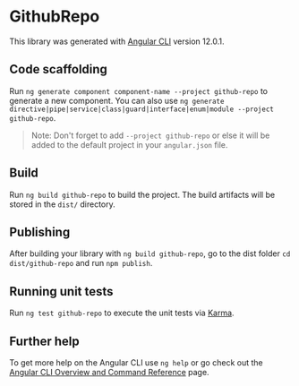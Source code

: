 # GithubRepo

This library was generated with [Angular CLI](https://github.com/angular/angular-cli) version 12.0.1.

## Code scaffolding

Run `ng generate component component-name --project github-repo` to generate a new component. You can also use `ng generate directive|pipe|service|class|guard|interface|enum|module --project github-repo`.
> Note: Don't forget to add `--project github-repo` or else it will be added to the default project in your `angular.json` file. 

## Build

Run `ng build github-repo` to build the project. The build artifacts will be stored in the `dist/` directory.

## Publishing

After building your library with `ng build github-repo`, go to the dist folder `cd dist/github-repo` and run `npm publish`.

## Running unit tests

Run `ng test github-repo` to execute the unit tests via [Karma](https://karma-runner.github.io).

## Further help

To get more help on the Angular CLI use `ng help` or go check out the [Angular CLI Overview and Command Reference](https://angular.io/cli) page.
